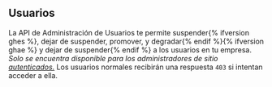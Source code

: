 ## Usuarios

La API de Administración de Usuarios te permite suspender{% ifversion ghes %}, dejar de suspender, promover, y degradar{% endif %}{% ifversion ghae %} y dejar de suspender{% endif %} a los usuarios en tu empresa. *Solo se encuentra disponible para los administradores de sitio [autenticados.](/rest/overview/resources-in-the-rest-api#authentication)* Los usuarios normales recibirán una respuesta `403` si intentan acceder a ella.